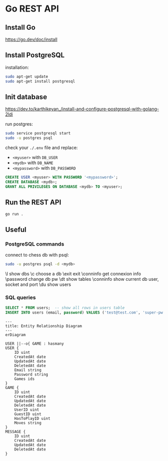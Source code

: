 # Go REST API

## Install Go
https://go.dev/doc/install

## Install PostgreSQL

installation:
```bash
sudo apt-get update
sudo apt-get install postgresql
```

## Init database
https://dev.to/karthikeyan_/install-and-configure-postgresql-with-golang-2ldi

run postgres:
```bash
sudo service postgresql start
sudo -u postgres psql
```

check your `./.env` file and replace:
- `<myuser>` with `DB_USER`
- `<mydb>` with `DB_NAME`
- `<mypassword>` with `DB_PASSWORD`

```sql
CREATE USER <myuser> WITH PASSWORD '<mypassword>';
CREATE DATABASE <mydb>;
GRANT ALL PRIVILEGES ON DATABASE <mydb> TO <myuser>;
```

## Run the REST API
```bash
go run .
```

## Useful

### PostgreSQL commands 

connect to chess db with psql:
```bash
sudo -u postgres psql -d <mydb>
```

\l                  show dbs
\c <dbname>         choose a db
\exit               exit
\conninfo           get connexion info
\password <dbname>  change db pw
\dt                 show tables
\conninfo           show current db user, socket and port
\du                 show users

### SQL queries

```sql
SELECT * FROM users;  -- show all rows in users table
INSERT INTO users (email, password) VALUES ('test@test.com', 'super-pw');
```

```mermaid
---
title: Entity Relationship Diagram
---
erDiagram

USER ||--o{ GAME : hasmany
USER {
    ID uint
    CreatedAt date
    UpdatedAt date
    DeletedAt date
    Email string
    Password string
    Games ids
}
GAME {
    ID uint
    CreatedAt date
    UpdatedAt date
    DeletedAt date
    UserID uint
    GuestID uint
    HasToPlayID uint
    Moves string
}
MESSAGE {
    ID uint
    CreatedAt date
    UpdatedAt date
    DeletedAt date
}
```
